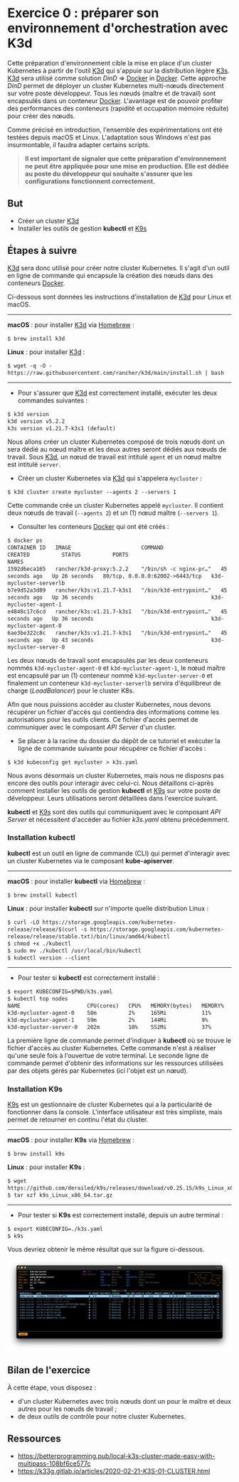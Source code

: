 # Exercice 0 : préparer son environnement d'orchestration avec K3d

Cette préparation d'environnement cible la mise en place d'un cluster Kubernetes à partir de l'outil [K3d](https://k3d.io/) qui s'appuie sur la distribution légère [K3s](https://k3s.io/). [K3d](https://k3d.io/) sera utilisé comme solution _DinD_ => [Docker](https://www.docker.com/ "Docker") in [Docker](https://www.docker.com/ "Docker"). Cette approche _DinD_ permet de déployer un cluster Kubernetes multi-nœuds directement sur votre poste développeur. Tous les nœuds (maître et de travail) sont encapsulés dans un conteneur [Docker](https://www.docker.com/ "Docker"). L'avantage est de pouvoir profiter des performances des conteneurs (rapidité et occupation mémoire réduite) pour créer des nœuds.

Comme précisé en introduction, l'ensemble des expérimentations ont été testées depuis macOS et Linux. L'adaptation sous Windows n'est pas insurmontable, il faudra adapter certains scripts.

> **Il est important de signaler que cette préparation d'environnement ne peut être appliquée pour une mise en production. Elle est dédiée au poste du développeur qui souhaite s'assurer que les configurations fonctionnent correctement.**

## But

* Créer un cluster [K3d](https://k3d.io/)
* Installer les outils de gestion **kubectl** et [K9s](https://k9scli.io/)

## Étapes à suivre

[K3d](https://k3d.io/) sera donc utilisé pour créer notre cluster Kubernetes. Il s'agit d'un outil en ligne de commande qui encapsule la création des nœuds dans des conteneurs [Docker](https://www.docker.com/ "Docker").

Ci-dessous sont données les instructions d'installation de [K3d](https://k3d.io/) pour Linux et macOS.

---

**macOS** : pour installer [K3d](https://k3d.io/) via [Homebrew](https://brew.sh/) :

```
$ brew install k3d
```

**Linux** : pour installer [K3d](https://k3d.io/) :

```
$ wget -q -O - https://raw.githubusercontent.com/rancher/k3d/main/install.sh | bash
```

---

* Pour s'assurer que [K3d](https://k3d.io/) est correctement installé, exécuter les deux commandes suivantes :

```
$ k3d version
k3d version v5.2.2
k3s version v1.21.7-k3s1 (default)
```

Nous allons créer un cluster Kubernetes composé de trois nœuds dont un sera dédié au nœud maître et les deux autres seront dédiés aux nœuds de travail. Sous [K3d](https://k3d.io/), un nœud de travail est intitulé `agent` et un nœud maître est intitulé `server`.

* Créer un cluster Kubernetes via [K3d](https://k3d.io/) qui s'appelera `mycluster` :

```
$ k3d cluster create mycluster --agents 2 --servers 1
```

Cette commande crée un cluster Kubernetes appelé `mycluster`. Il contient deux nœuds de travail (`--agents 2`) et un (1) nœud maître (`--servers 1`). 

* Consulter les conteneurs [Docker](https://www.docker.com/ "Docker") qui ont été créés :

```
$ docker ps
CONTAINER ID   IMAGE                      COMMAND                  CREATED          STATUS          PORTS                             NAMES
1592d6eca165   rancher/k3d-proxy:5.2.2    "/bin/sh -c nginx-pr…"   45 seconds ago   Up 26 seconds   80/tcp, 0.0.0.0:62002->6443/tcp   k3d-mycluster-serverlb
b7e9d52a3d89   rancher/k3s:v1.21.7-k3s1   "/bin/k3d-entrypoint…"   45 seconds ago   Up 36 seconds                                     k3d-mycluster-agent-1
e4848c17c6cd   rancher/k3s:v1.21.7-k3s1   "/bin/k3d-entrypoint…"   45 seconds ago   Up 36 seconds                                     k3d-mycluster-agent-0
6ae3be322c8c   rancher/k3s:v1.21.7-k3s1   "/bin/k3d-entrypoint…"   45 seconds ago   Up 43 seconds                                     k3d-mycluster-server-0
```

Les deux nœuds de travail sont encapsulés par les deux conteneurs nommés `k3d-mycluster-agent-0` et `k3d-mycluster-agent-1`, le nœud maître est encapsulé par un (1) conteneur nommé `k3d-mycluster-server-0` et finalement un conteneur `k3d-mycluster-serverlb` servira d'équilibreur de charge (_LoadBalancer_) pour le cluster K8s.

Afin que nous puissions accéder au cluster Kubernetes, nous devons récupérer un fichier d'accès qui contiendra des informations comme les autorisations pour les outils clients. Ce fichier d'accès permet de communiquer avec le composant *API Server* d'un cluster.

* Se placer à la racine du dossier du dépôt de ce tutoriel et exécuter la ligne de commande suivante pour récupérer ce fichier d'accès :

```
$ k3d kubeconfig get mycluster > k3s.yaml
```

Nous avons désormais un cluster Kubernetes, mais nous ne disposns pas encore des outils pour interagir avec celui-ci. Nous détaillons ci-après comment installer les outils de gestion **kubectl** et [K9s](https://k9scli.io/) sur votre poste de développeur. Leurs utilisations seront détaillées dans l'exercice suivant.

**kubectl** et [K9s](https://k9scli.io/) sont des outils qui communiquent avec le composant *API Server* et nécessitent d'accéder au fichier *k3s.yaml* obtenu précédemment.

### Installation kubectl 

**kubectl** est un outil en ligne de commande (CLI) qui permet d'interagir avec un cluster Kubernetes via le composant **kube-apiserver**.

---

**macOS** : pour installer **kubectl** via [Homebrew](https://brew.sh/) :

```
$ brew install kubectl
```

**Linux** : pour installer **kubectl** sur n'importe quelle distribution Linux :

```
$ curl -LO https://storage.googleapis.com/kubernetes-release/release/$(curl -s https://storage.googleapis.com/kubernetes-release/release/stable.txt)/bin/linux/amd64/kubectl
$ chmod +x ./kubectl
$ sudo mv ./kubectl /usr/local/bin/kubectl
$ kubectl version --client
```

---

* Pour tester si **kubectl** est correctement installé :

```
$ export KUBECONFIG=$PWD/k3s.yaml
$ kubectl top nodes
NAME                     CPU(cores)   CPU%   MEMORY(bytes)   MEMORY%
k3d-mycluster-agent-0    58m          2%     165Mi           11%
k3d-mycluster-agent-1    59m          2%     144Mi           9%
k3d-mycluster-server-0   202m         10%    552Mi           37%
```

La première ligne de commande permet d'indiquer à **kubectl** où se trouve le fichier d'accès au cluster Kubernetes. Cette commande n'est à réaliser qu'une seule fois à l'ouvertue de votre terminal. Le seconde ligne de commande permet d'obtenir des informations sur les ressources utilisées par des objets gérés par Kubernetes (ici l'objet est un nœud).

### Installation K9s

[K9s](https://k9scli.io/) est un gestionnaire de cluster Kubernetes qui a la particularité de fonctionner dans la console. L'interface utilisateur est très simpliste, mais permet de retourner en continu l'état du cluster.

---

**macOS** : pour installer **K9s** via [Homebrew](https://brew.sh/) :

```
$ brew install k9s
```

**Linux** : pour installer **K9s** :

```
$ wget https://github.com/derailed/k9s/releases/download/v0.25.15/k9s_Linux_x86_64.tar.gz
$ tar xzf k9s_Linux_x86_64.tar.gz
```

---

* Pour tester si **K9s** est correctement installé, depuis un autre terminal :

```
$ export KUBECONFIG=./k3s.yaml
$ k9s
```

Vous devriez obtenir le même résultat que sur la figure ci-dessous.

![Outil K9s affichant les Pods déployés sur le cluster K8s d'une distribution K3d](../images/k9s-k3d.png "K9s pour gérer votre cluster K8s d'une distribution K3d")

## Bilan de l'exercice

À cette étape, vous disposez :

* d'un cluster Kubernetes avec trois nœuds dont un pour le maître et deux autres pour les nœuds de travail ;
* de deux outils de contrôle pour notre cluster Kubernetes.

## Ressources

* https://betterprogramming.pub/local-k3s-cluster-made-easy-with-multipass-108bf6ce577c
* https://k33g.gitlab.io/articles/2020-02-21-K3S-01-CLUSTER.html